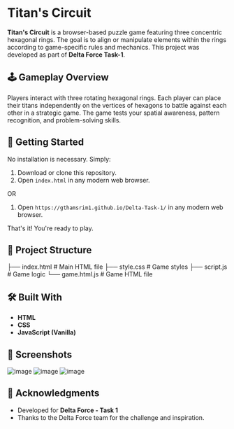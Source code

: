 # Titan's Circuit

**Titan's Circuit** is a browser-based puzzle game featuring three concentric hexagonal rings. The goal is to align or manipulate elements within the rings according to game-specific rules and mechanics. This project was developed as part of **Delta Force Task-1**.

## 🕹️ Gameplay Overview

Players interact with three rotating hexagonal rings. Each player can place their titans independently on the vertices of hexagons to battle against each other in a strategic game. The game tests your spatial awareness, pattern recognition, and problem-solving skills.

## 🚀 Getting Started

No installation is necessary. Simply:

1. Download or clone this repository.
2. Open `index.html` in any modern web browser.

OR

1. Open `https://gthamsrim1.github.io/Delta-Task-1/` in any modern web browser.

That's it! You're ready to play.

## 📂 Project Structure

├── index.html # Main HTML file
├── style.css # Game styles
├── script.js # Game logic
└── game.html.js # Game HTML file

## 🛠️ Built With

- **HTML**
- **CSS**
- **JavaScript (Vanilla)**

## 📸 Screenshots

![image](https://github.com/user-attachments/assets/188c0dd2-ea7c-48fe-b50f-6ed8dbb5f944)
![image](https://github.com/user-attachments/assets/e856b97c-74d2-4dd1-882b-a571776bd235)
![image](https://github.com/user-attachments/assets/2112753a-185a-4371-9506-1e73d80e082f)


## 🙏 Acknowledgments

- Developed for **Delta Force - Task 1**
- Thanks to the Delta Force team for the challenge and inspiration.
